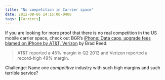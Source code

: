 ```yaml
---
title: "No competition in Carrier space"
date: 2012-08-06 14:16:00-0400
tags: [Carriers]
---
```


If you are looking for more proof that there is no real competition in the US mobile carrier space, check out BGR’s [iPhone: Data caps, upgrade fees blamed on iPhone by AT&T, Verizon](http://www.bgr.com/2012/08/06/iphone-data-caps-upgrade-fees-att-verizon/) by Brad Reed:

> AT&T reported a 45% margin in Q2 2012 and Verizon reported a record-high 49% margin.


Challenge: Name one *competitive* industry with such high margins and such terrible service?
